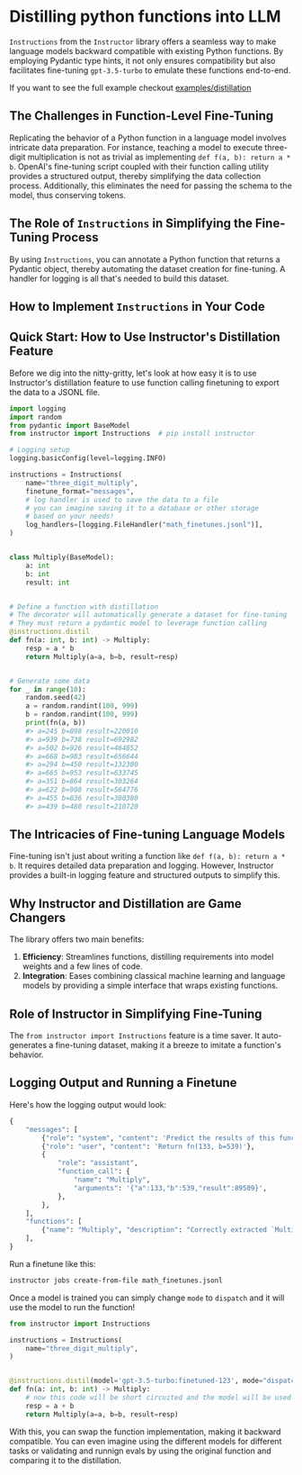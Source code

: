 # Distilling python functions into LLM

`Instructions` from the `Instructor` library offers a seamless way to make language models backward compatible with existing Python functions. By employing Pydantic type hints, it not only ensures compatibility but also facilitates fine-tuning `gpt-3.5-turbo` to emulate these functions end-to-end.

If you want to see the full example checkout [examples/distillation](https://github.com/jxnl/instructor/tree/main/examples/distilations)

## The Challenges in Function-Level Fine-Tuning

Replicating the behavior of a Python function in a language model involves intricate data preparation. For instance, teaching a model to execute three-digit multiplication is not as trivial as implementing `def f(a, b): return a * b`. OpenAI's fine-tuning script coupled with their function calling utility provides a structured output, thereby simplifying the data collection process. Additionally, this eliminates the need for passing the schema to the model, thus conserving tokens.

## The Role of `Instructions` in Simplifying the Fine-Tuning Process

By using `Instructions`, you can annotate a Python function that returns a Pydantic object, thereby automating the dataset creation for fine-tuning. A handler for logging is all that's needed to build this dataset.

## How to Implement `Instructions` in Your Code

## Quick Start: How to Use Instructor's Distillation Feature

Before we dig into the nitty-gritty, let's look at how easy it is to use Instructor's distillation feature to use function calling finetuning to export the data to a JSONL file.

```python
import logging
import random
from pydantic import BaseModel
from instructor import Instructions  # pip install instructor

# Logging setup
logging.basicConfig(level=logging.INFO)

instructions = Instructions(
    name="three_digit_multiply",
    finetune_format="messages",
    # log handler is used to save the data to a file
    # you can imagine saving it to a database or other storage
    # based on your needs!
    log_handlers=[logging.FileHandler("math_finetunes.jsonl")],
)


class Multiply(BaseModel):
    a: int
    b: int
    result: int


# Define a function with distillation
# The decorator will automatically generate a dataset for fine-tuning
# They must return a pydantic model to leverage function calling
@instructions.distil
def fn(a: int, b: int) -> Multiply:
    resp = a * b
    return Multiply(a=a, b=b, result=resp)


# Generate some data
for _ in range(10):
    random.seed(42)
    a = random.randint(100, 999)
    b = random.randint(100, 999)
    print(fn(a, b))
    #> a=245 b=898 result=220010
    #> a=939 b=738 result=692982
    #> a=502 b=926 result=464852
    #> a=668 b=983 result=656644
    #> a=294 b=450 result=132300
    #> a=665 b=953 result=633745
    #> a=351 b=864 result=303264
    #> a=622 b=908 result=564776
    #> a=455 b=836 result=380380
    #> a=439 b=480 result=210720
```

## The Intricacies of Fine-tuning Language Models

Fine-tuning isn't just about writing a function like `def f(a, b): return a * b`. It requires detailed data preparation and logging. However, Instructor provides a built-in logging feature and structured outputs to simplify this.

## Why Instructor and Distillation are Game Changers

The library offers two main benefits:

1. **Efficiency**: Streamlines functions, distilling requirements into model weights and a few lines of code.
2. **Integration**: Eases combining classical machine learning and language models by providing a simple interface that wraps existing functions.

## Role of Instructor in Simplifying Fine-Tuning

The `from instructor import Instructions` feature is a time saver. It auto-generates a fine-tuning dataset, making it a breeze to imitate a function's behavior.

## Logging Output and Running a Finetune

Here's how the logging output would look:

```python
{
    "messages": [
        {"role": "system", "content": 'Predict the results of this function: ...'},
        {"role": "user", "content": 'Return fn(133, b=539)'},
        {
            "role": "assistant",
            "function_call": {
                "name": "Multiply",
                "arguments": '{"a":133,"b":539,"result":89509}',
            },
        },
    ],
    "functions": [
        {"name": "Multiply", "description": "Correctly extracted `Multiply`..."}
    ],
}
```

Run a finetune like this:

```bash
instructor jobs create-from-file math_finetunes.jsonl
```

Once a model is trained you can simply change `mode` to `dispatch` and it will use the model to run the function!

```python
from instructor import Instructions

instructions = Instructions(
    name="three_digit_multiply",
)


@instructions.distil(model='gpt-3.5-turbo:finetuned-123', mode="dispatch")
def fn(a: int, b: int) -> Multiply:
    # now this code will be short circuited and the model will be used instead.
    resp = a + b
    return Multiply(a=a, b=b, result=resp)
```

With this, you can swap the function implementation, making it backward compatible. You can even imagine using the different models for different tasks or validating and runnign evals by using the original function and comparing it to the distillation.
